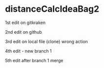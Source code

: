 # distanceCalcIdeaBag2

1st edit on gitkraken

2nd edit on github

3rd edit on local file (clone) wrong action

4th edit - new branch 1

5th edit after branch 1 merge
